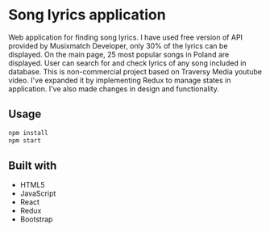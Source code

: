 # Song lyrics application

Web application for finding song lyrics. I have used free version of API provided by Musixmatch Developer, only 30% of the lyrics can be displayed. On the main page, 25 most popular songs in Poland are displayed. User can search for and check lyrics of any song included in database. This is non-commercial project based on Traversy Media youtube video. I've expanded it by implementing Redux to manage states in application. I've also made changes in design and functionality.

## Usage


```bash
npm install
npm start
```

## Built with

* HTML5
* JavaScript
* React
* Redux
* Bootstrap
